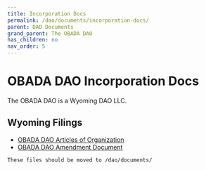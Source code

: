 ```yaml
--- 
title: Incorporation Docs
permalink: /dao/documents/incorporation-docs/
parent: DAO Documents
grand_parent: The OBADA DAO
has_children: no
nav_order: 5
---
```


# OBADA DAO Incorporation Docs
The OBADA DAO is a Wyoming DAO LLC.

## Wyoming Filings
* [OBADA DAO Articles of Organization](/main-nav/dao/DAO-Articles-of-Organization.pdf)
* [OBADA DAO Amendment Document](/main-nav/dao/DAO-AMMENDMENT.pdf)


``` These files should be moved to /dao/documents/ ```

